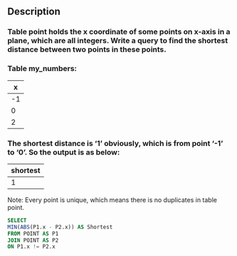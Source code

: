 ## Description

### Table point holds the x coordinate of some points on x-axis in a plane, which are all integers. Write a query to find the shortest distance between two points in these points.

### Table my_numbers:

| x   |
| --- |
| -1  |
| 0   |
| 2   |

### The shortest distance is ‘1’ obviously, which is from point ‘-1’ to ‘0’. So the output is as below:

| shortest |
| -------- |
| 1        |

Note: Every point is unique, which means there is no duplicates in table point.

```sql
SELECT
MIN(ABS(P1.x - P2.x)) AS Shortest
FROM POINT AS P1
JOIN POINT AS P2
ON P1.x != P2.x
```
